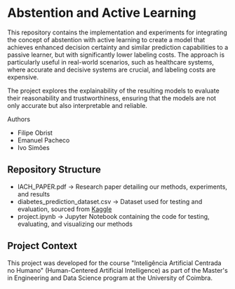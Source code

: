 # Abstention and Active Learning
This repository contains the implementation and experiments for integrating the concept of abstention with active learning to create a model that achieves enhanced decision certainty and similar prediction capabilities to a passive learner, but with significantly lower labeling costs. The approach is particularly useful in real-world scenarios, such as healthcare systems, where accurate and decisive systems are crucial, and labeling costs are expensive.

The project explores the explainability of the resulting models to evaluate their reasonability and trustworthiness, ensuring that the models are not only accurate but also interpretable and reliable.

Authors
- Filipe Obrist
- Emanuel Pacheco
- Ivo Simões

## Repository Structure
- IACH_PAPER.pdf -> Research paper detailing our methods, experiments, and results
- diabetes_prediction_dataset.csv -> Dataset used for testing and evaluation, sourced from [Kaggle](https://www.kaggle.com/datasets/iammustafatz/diabetes-prediction-dataset)
- project.ipynb -> Jupyter Notebook containing the code for testing, evaluating, and visualizing our methods

## Project Context

This project was developed for the course "Inteligência Artificial Centrada no Humano" (Human-Centered Artificial Intelligence) as part of the Master's in Engineering and Data Science program at the University of Coimbra.
